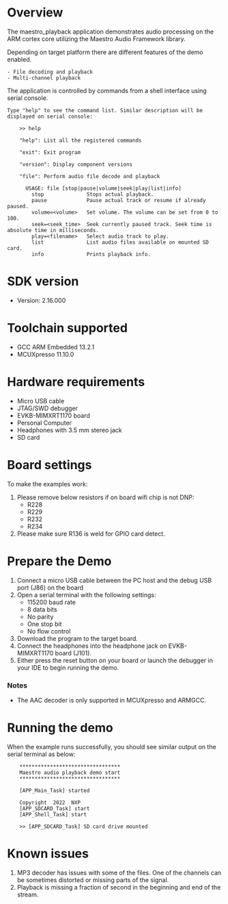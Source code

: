 Overview
========
The maestro_playback application demonstrates audio processing on the ARM cortex core
utilizing the Maestro Audio Framework library.

Depending on target platform there are different features of the demo enabled.

    - File decoding and playback
    - Multi-channel playback

The application is controlled by commands from a shell interface using serial console.

```
Type "help" to see the command list. Similar description will be displayed on serial console:

    >> help

    "help": List all the registered commands

    "exit": Exit program

    "version": Display component versions

    "file": Perform audio file decode and playback

      USAGE: file [stop|pause|volume|seek|play|list|info]
        stop              Stops actual playback.
        pause             Pause actual track or resume if already paused.
        volume=<volume>   Set volume. The volume can be set from 0 to 100.
        seek=<seek_time>  Seek currently paused track. Seek time is absolute time in milliseconds.
        play=<filename>   Select audio track to play.
        list              List audio files available on mounted SD card.
        info              Prints playback info.
```


SDK version
===========
- Version: 2.16.000

Toolchain supported
===================
- GCC ARM Embedded  13.2.1
- MCUXpresso  11.10.0

Hardware requirements
=====================
- Micro USB cable
- JTAG/SWD debugger
- EVKB-MIMXRT1170 board
- Personal Computer
- Headphones with 3.5 mm stereo jack
- SD card

Board settings
==============
To make the examples work:
1.  Please remove below resistors if on board wifi chip is not DNP:
    - R228
    - R229
    - R232
    - R234
2.  Please make sure R136 is weld for GPIO card detect.

Prepare the Demo
================
1.  Connect a micro USB cable between the PC host and the debug USB port (J86) on the board
2.  Open a serial terminal with the following settings:
    - 115200 baud rate
    - 8 data bits
    - No parity
    - One stop bit
    - No flow control
3.  Download the program to the target board.
4.  Connect the headphones into the headphone jack on EVKB-MIMXRT1170 board (J101).
5.  Either press the reset button on your board or launch the debugger in your IDE to begin
    running the demo.

### Notes
- The AAC decoder is only supported in MCUXpresso and ARMGCC.

Running the demo
================
When the example runs successfully, you should see similar output on the serial
terminal as below:
```
    *********************************
    Maestro audio playback demo start
    *********************************

    [APP_Main_Task] started

    Copyright  2022  NXP
    [APP_SDCARD_Task] start
    [APP_Shell_Task] start

    >> [APP_SDCARD_Task] SD card drive mounted
```

# Known issues
1. MP3 decoder has issues with some of the files. One of the channels can be sometimes
   distorted or missing parts of the signal.
2. Playback is missing a fraction of second in the beginning and end of the stream.
